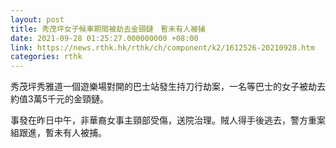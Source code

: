 ```yaml
---
layout: post
title: 秀茂坪女子候車期間被劫去金頸鏈　暫未有人被捕
date: 2021-09-28 01:25:27.000000000 +08:00
link: https://news.rthk.hk/rthk/ch/component/k2/1612526-20210928.htm
categories: rthk
---
```


秀茂坪秀雅道一個遊樂場對開的巴士站發生持刀行劫案，一名等巴士的女子被劫去約值3萬5千元的金頸鏈。

事發在昨日中午，非華裔女事主頸部受傷，送院治理。賊人得手後逃去，警方重案組跟進，暫未有人被捕。
